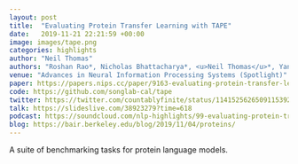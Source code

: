 ```yaml
---
layout: post
title:  "Evaluating Protein Transfer Learning with TAPE"
date:   2019-11-21 22:21:59 +00:00
image: images/tape.png
categories: highlights
author: "Neil Thomas"
authors: "Roshan Rao*, Nicholas Bhattacharya*, <u>Neil Thomas</u>*, Yan Duan, Xi Chen, John Canny, Pieter Abbeel, Yun S. Song"
venue: "Advances in Neural Information Processing Systems (Spotlight)"
paper: https://papers.nips.cc/paper/9163-evaluating-protein-transfer-learning-with-tape.pdf
code: https://github.com/songlab-cal/tape
twitter: https://twitter.com/countablyfinite/status/1141525626509115392
talk: https://slideslive.com/38923279?time=618
podcast: https://soundcloud.com/nlp-highlights/99-evaluating-protein-transfer-learning-with-roshan-rao-and-neil-thomas
blog: https://bair.berkeley.edu/blog/2019/11/04/proteins/
---
```

A suite of benchmarking tasks for protein language models.